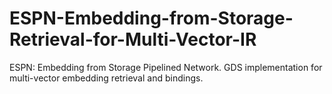 # ESPN-Embedding-from-Storage-Retrieval-for-Multi-Vector-IR
ESPN: Embedding from Storage Pipelined Network. GDS implementation for multi-vector embedding retrieval and bindings. 
